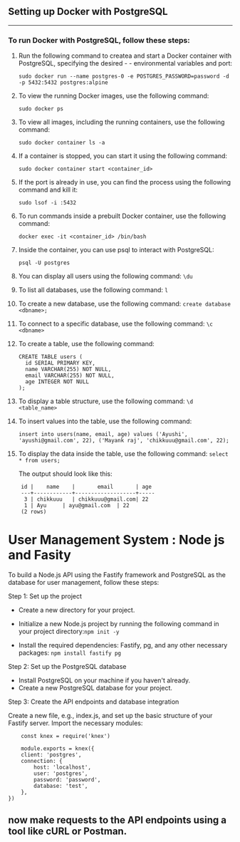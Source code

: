 ## Setting up Docker with PostgreSQL
---
### To run Docker with PostgreSQL, follow these steps:


1. Run the following command to createa and start a Docker container with PostgreSQL, specifying the desired - -  environmental variables and port:

    `sudo docker run --name postgres-0 -e POSTGRES_PASSWORD=password -d -p 5432:5432 postgres:alpine`

2. To view the running Docker images, use the following command:

    `sudo docker ps`


3. To view all images, including the running containers, use the following command:
    
    `sudo docker container ls -a`


4. If a container is stopped, you can start it using the following command:
    
    ``sudo docker container start <container_id>``


5. If the port is already in use, you can find the process using the following command and kill it:

    `sudo lsof -i :5432`

6. To run commands inside a prebuilt Docker container, use the following command:

    ``docker exec -it <container_id> /bin/bash``


7. Inside the container, you can use psql to interact with PostgreSQL:

    `psql -U postgres`

8. You can display all users using the following command:
  `\du`

9. To list all databases, use the following command: `` l ``

10. To create a new database, use the following command: ``create database <dbname>;``

11. To connect to a specific database, use the following command: ``\c <dbname>``
12. To create a table, use the following command:
    ```
    CREATE TABLE users (
      id SERIAL PRIMARY KEY,
      name VARCHAR(255) NOT NULL,
      email VARCHAR(255) NOT NULL,
      age INTEGER NOT NULL
    );

    ```
12. To display a table structure, use the following command:
``\d <table_name>``

13. To insert values into the table, use the following command:
    
    `insert into users(name, email, age) values ('Ayushi', 'ayushi@gmail.com', 22), ('Mayank raj', 'chikkuuu@gmail.com', 22);`

15. To display the data inside the table, use the following command:
`select * from users;`

    The output should look like this:
```
    id |    name    |       email       | age
    ---+------------+-------------------+-----
     3 | chikkuuu   | chikkuuu@gmail.com| 22
     1 | Ayu     | ayu@gmail.com  | 22
    (2 rows)

```

# User Management System : Node js and Fasity 

To build a Node.js API using the Fastify framework and PostgreSQL as the database for user management, follow these steps:


Step 1: Set up the project

  - Create a new directory for your project.
  
  - Initialize a new Node.js project by running the following command in your project directory:`npm init -y`

  - Install the required dependencies: Fastify, pg, and any other necessary packages:
   `npm install fastify pg`

Step 2: Set up the PostgreSQL database

  - Install PostgreSQL on your machine if you haven't already.
  - Create a new PostgreSQL database for your project.

Step 3: Create the API endpoints and database integration

Create a new file, e.g., index.js, and set up the basic structure of your Fastify server.
Import the necessary modules:
```
    const knex = require('knex')

    module.exports = knex({
    client: 'postgres',
    connection: {
        host: 'localhost',
        user: 'postgres',
        password: 'password',
        database: 'test',
    },
})

```
## now make requests to the API endpoints using a tool like cURL or Postman.
